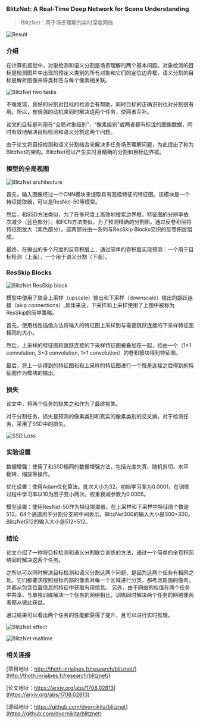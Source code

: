 ### BlitzNet: A Real-Time Deep Network for Scene Understanding

> BlitzNet：用于场景理解的实时深度网络

![Result](readme/BlitzNet_collage.png)

### 介绍

在计算机视觉中，对象检测和语义分割是场景理解的两个基本问题。对象检测的目标是检测图片中出现的预定义类别的所有对象和它们的定位边界框，语义分割的目标是解析图像并将类标签与每个像素相关联。

![BlitzNet two tasks](readme/BlitzNet_2task.png)

不难发现，良好的分割对目标的检测会有帮助，同时目标的正确识别也对分割很有用。所以，有很强的动机来同时解决这两个任务，使两者互补。

论文的目标是利用在“全局对象级别”，“像素级别”或两者都有标注的图像数据，同时有效地解决目标检测和语义分割这两个问题。

由于论文将目标检测和语义分割结合来解决多任务场景理解问题，为此提出了称为BlitzNet的架构。BlitzNet可以产生实时且精确的分割和目标边界框。


### 模型的全局视图

![BlitzNet architecture](readme/BlitzNet_architecture.png)

首先，输入图像经过一个CNN模块来提取具有高级特征的特征图。该模块是一个特征提取器，可以是ResNet-50等模型。

然后，和SSD方法类似，为了在多尺度上高效地搜索边界框，特征图的分辨率依次减少（蓝色部分）。和FCN方法类似，为了预测精确的分割图，通过反卷积层将特征图放大（紫色部分）。这两部分由一系列与ResSkip Blocks交织的反卷积层组成。

最终，在输出的多个尺度的反卷积层上，通过简单的卷积层实现预测：一个用于目标检测（上面），一个用于语义分割（下面）。


### ResSkip Blocks

![BlitzNet ResSkip block](readme/BlitzNet_ResSkip_block.png)

模型中使用了联合上采样（upscale）输出和下采样（downscale）输出的跳跃连接（skip connections）,具体来说，下采样和上采样使用了上图中被称为ResSkip的简单策略。

首先，使用线性插值方法将输入的特征图上采样到与需要跳跃连接的下采样特征图相同的大小。

然后，上采样的特征图和跳跃连接的下采样特征图被叠加在一起，经由一个（1×1 convolution, 3×3 convolution, 1×1 convolution）的卷积模块得到特征图。

最后，将上一步得到的特征图和和上采样的特征图进行一个残差连接之后得到的特征图作为模块的输出。


### 损失

论文中，将两个任务的损失之和作为了最终损失。

对于分割任务，损失是预测的像素类别和真实的像素类别的交叉熵。对于检测任务，采用了SSD中的损失。

![SSD Loss](readme/SSD_train_objective.png)


### 实验设置

数据增强：使用了和SSD相同的数据增强方法，包括光度失真、随机剪切、水平翻转、缩放等操作。

优化设置：使用Adam优化算法。批次大小为32。初始学习率为0.0001，在训练过程中学习率以10为因子变小两次。权重衰减参数为0.0005。

模型设置：使用ResNet-50作为特征提取器。在上采样和下采样中特征图个数是512。64个通道用于分割分支的中间表示。BlitzNet300的输入大小是300×300。BlitzNet512的输入大小是512×512。


### 结论

论文介绍了一种将目标检测和语义分割联合训练的方法，通过一个简单的全卷积网络同时解决这两个任务。

之所以可以同时解决目标检测和语义分割这两个问题，是因为这两个任务有相同之处。它们都要求按照目标内部的像素对每一个区域进行分类，都考虑周围的像素，并都从包含位置信息的特征中获取有用信息。
另外，由于网络的权值在两个任务中共享，与单独训练解决一个任务的网络相比，训练同时解决两个任务的网络使两者都从彼此获益。

通过结果可以看出两个任务的性能都获得了提升，且可以进行实时推理。

![BlitzNet effect](readme/BlitzNet_effect.png)

![BlitzNet realtime](readme/BlitzNet_realtime.png)


### 相关连接

[项目地址：http://thoth.inrialpes.fr/research/blitznet/](http://thoth.inrialpes.fr/research/blitznet/)

[论文地址：https://arxiv.org/abs/1708.02813](https://arxiv.org/abs/1708.02813)

[源码地址：https://github.com/dvornikita/blitznet](https://github.com/dvornikita/blitznet)
